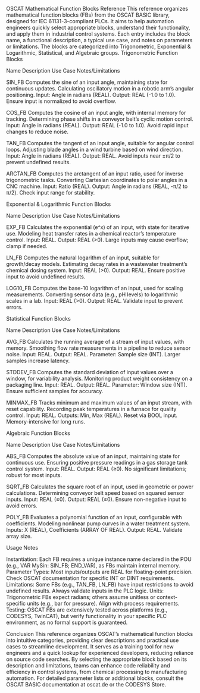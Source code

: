 OSCAT Mathematical Function Blocks Reference
This reference organizes mathematical function blocks (FBs) from the OSCAT BASIC library, designed for IEC 61131-3-compliant PLCs. It aims to help automation engineers quickly select appropriate blocks, understand their functionality, and apply them in industrial control systems. Each entry includes the block name, a functional description, a typical use case, and notes on parameters or limitations. The blocks are categorized into Trigonometric, Exponential & Logarithmic, Statistical, and Algebraic groups.
Trigonometric Function Blocks



Name
Description
Use Case
Notes/Limitations



SIN_FB
Computes the sine of an input angle, maintaining state for continuous updates.
Calculating oscillatory motion in a robotic arm’s angular positioning.
Input: Angle in radians (REAL). Output: REAL (-1.0 to 1.0). Ensure input is normalized to avoid overflow.


COS_FB
Computes the cosine of an input angle, with internal memory for tracking.
Determining phase shifts in a conveyor belt’s cyclic motion control.
Input: Angle in radians (REAL). Output: REAL (-1.0 to 1.0). Avoid rapid input changes to reduce noise.


TAN_FB
Computes the tangent of an input angle, suitable for angular control loops.
Adjusting blade angles in a wind turbine based on wind direction.
Input: Angle in radians (REAL). Output: REAL. Avoid inputs near ±π/2 to prevent undefined results.


ARCTAN_FB
Computes the arctangent of an input ratio, used for inverse trigonometric tasks.
Converting Cartesian coordinates to polar angles in a CNC machine.
Input: Ratio (REAL). Output: Angle in radians (REAL, -π/2 to π/2). Check input range for stability.


Exponential & Logarithmic Function Blocks



Name
Description
Use Case
Notes/Limitations



EXP_FB
Calculates the exponential (e^x) of an input, with state for iterative use.
Modeling heat transfer rates in a chemical reactor’s temperature control.
Input: REAL. Output: REAL (>0). Large inputs may cause overflow; clamp if needed.


LN_FB
Computes the natural logarithm of an input, suitable for growth/decay models.
Estimating decay rates in a wastewater treatment’s chemical dosing system.
Input: REAL (>0). Output: REAL. Ensure positive input to avoid undefined results.


LOG10_FB
Computes the base-10 logarithm of an input, used for scaling measurements.
Converting sensor data (e.g., pH levels) to logarithmic scales in a lab.
Input: REAL (>0). Output: REAL. Validate input to prevent errors.


Statistical Function Blocks



Name
Description
Use Case
Notes/Limitations



AVG_FB
Calculates the running average of a stream of input values, with memory.
Smoothing flow rate measurements in a pipeline to reduce sensor noise.
Input: REAL. Output: REAL. Parameter: Sample size (INT). Larger samples increase latency.


STDDEV_FB
Computes the standard deviation of input values over a window, for variability analysis.
Monitoring product weight consistency on a packaging line.
Input: REAL. Output: REAL. Parameter: Window size (INT). Ensure sufficient samples for accuracy.


MINMAX_FB
Tracks minimum and maximum values of an input stream, with reset capability.
Recording peak temperatures in a furnace for quality control.
Input: REAL. Outputs: Min, Max (REAL). Reset via BOOL input. Memory-intensive for long runs.


Algebraic Function Blocks



Name
Description
Use Case
Notes/Limitations



ABS_FB
Computes the absolute value of an input, maintaining state for continuous use.
Ensuring positive pressure readings in a gas storage tank control system.
Input: REAL. Output: REAL (≥0). No significant limitations; robust for most inputs.


SQRT_FB
Calculates the square root of an input, used in geometric or power calculations.
Determining conveyor belt speed based on squared sensor inputs.
Input: REAL (≥0). Output: REAL (≥0). Ensure non-negative input to avoid errors.


POLY_FB
Evaluates a polynomial function of an input, configurable with coefficients.
Modeling nonlinear pump curves in a water treatment system.
Inputs: X (REAL), Coefficients (ARRAY OF REAL). Output: REAL. Validate array size.


Usage Notes

Instantiation: Each FB requires a unique instance name declared in the POU (e.g., VAR MySin: SIN_FB; END_VAR), as FBs maintain internal memory.
Parameter Types: Most inputs/outputs are REAL for floating-point precision. Check OSCAT documentation for specific INT or DINT requirements.
Limitations: Some FBs (e.g., TAN_FB, LN_FB) have input restrictions to avoid undefined results. Always validate inputs in the PLC logic.
Units: Trigonometric FBs expect radians; others assume unitless or context-specific units (e.g., bar for pressure). Align with process requirements.
Testing: OSCAT FBs are extensively tested across platforms (e.g., CODESYS, TwinCAT), but verify functionality in your specific PLC environment, as no formal support is guaranteed.

Conclusion
This reference organizes OSCAT’s mathematical function blocks into intuitive categories, providing clear descriptions and practical use cases to streamline development. It serves as a training tool for new engineers and a quick lookup for experienced developers, reducing reliance on source code searches. By selecting the appropriate block based on its description and limitations, teams can enhance code reliability and efficiency in control systems, from chemical processing to manufacturing automation. For detailed parameter lists or additional blocks, consult the OSCAT BASIC documentation at oscat.de or the CODESYS Store.
